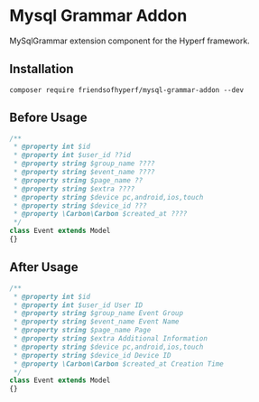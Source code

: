 # Mysql Grammar Addon

MySqlGrammar extension component for the Hyperf framework.

## Installation

```shell
composer require friendsofhyperf/mysql-grammar-addon --dev
```

## Before Usage

```php
/**
 * @property int $id
 * @property int $user_id ??id
 * @property string $group_name ????
 * @property string $event_name ????
 * @property string $page_name ??
 * @property string $extra ????
 * @property string $device pc,android,ios,touch
 * @property string $device_id ???
 * @property \Carbon\Carbon $created_at ????
 */
class Event extends Model
{}
```

## After Usage

```php
/**
 * @property int $id 
 * @property int $user_id User ID
 * @property string $group_name Event Group
 * @property string $event_name Event Name
 * @property string $page_name Page
 * @property string $extra Additional Information
 * @property string $device pc,android,ios,touch
 * @property string $device_id Device ID
 * @property \Carbon\Carbon $created_at Creation Time
 */
class Event extends Model
{}
```